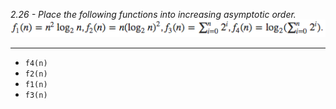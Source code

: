 *2.26 - Place the following functions into increasing asymptotic order.*![equation](https://github.com/jonathantorres/bookshelf/blob/master/adm/ch2/img/2-26.png)
***
- `f4(n)`
- `f2(n)`
- `f1(n)`
- `f3(n)`
